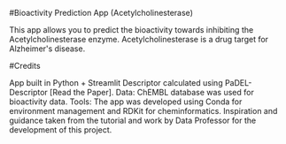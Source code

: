 #Bioactivity Prediction App (Acetylcholinesterase)

This app allows you to predict the bioactivity towards inhibiting the Acetylcholinesterase enzyme. Acetylcholinesterase is a drug target for Alzheimer's disease.

#Credits

App built in Python + Streamlit
Descriptor calculated using PaDEL-Descriptor [Read the Paper].
Data: ChEMBL database was used for bioactivity data.
Tools: The app was developed using Conda for environment management and RDKit for cheminformatics.
Inspiration and guidance taken from the tutorial and work by Data Professor for the development of this project.
